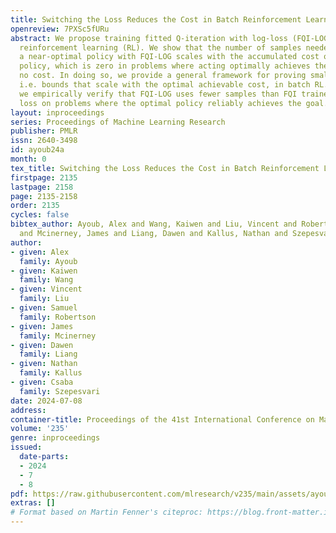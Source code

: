 ```yaml
---
title: Switching the Loss Reduces the Cost in Batch Reinforcement Learning
openreview: 7PXSc5fURu
abstract: We propose training fitted Q-iteration with log-loss (FQI-LOG) for batch
  reinforcement learning (RL). We show that the number of samples needed to learn
  a near-optimal policy with FQI-LOG scales with the accumulated cost of the optimal
  policy, which is zero in problems where acting optimally achieves the goal and incurs
  no cost. In doing so, we provide a general framework for proving small-cost bounds,
  i.e. bounds that scale with the optimal achievable cost, in batch RL. Moreover,
  we empirically verify that FQI-LOG uses fewer samples than FQI trained with squared
  loss on problems where the optimal policy reliably achieves the goal.
layout: inproceedings
series: Proceedings of Machine Learning Research
publisher: PMLR
issn: 2640-3498
id: ayoub24a
month: 0
tex_title: Switching the Loss Reduces the Cost in Batch Reinforcement Learning
firstpage: 2135
lastpage: 2158
page: 2135-2158
order: 2135
cycles: false
bibtex_author: Ayoub, Alex and Wang, Kaiwen and Liu, Vincent and Robertson, Samuel
  and Mcinerney, James and Liang, Dawen and Kallus, Nathan and Szepesvari, Csaba
author:
- given: Alex
  family: Ayoub
- given: Kaiwen
  family: Wang
- given: Vincent
  family: Liu
- given: Samuel
  family: Robertson
- given: James
  family: Mcinerney
- given: Dawen
  family: Liang
- given: Nathan
  family: Kallus
- given: Csaba
  family: Szepesvari
date: 2024-07-08
address:
container-title: Proceedings of the 41st International Conference on Machine Learning
volume: '235'
genre: inproceedings
issued:
  date-parts:
  - 2024
  - 7
  - 8
pdf: https://raw.githubusercontent.com/mlresearch/v235/main/assets/ayoub24a/ayoub24a.pdf
extras: []
# Format based on Martin Fenner's citeproc: https://blog.front-matter.io/posts/citeproc-yaml-for-bibliographies/
---
```

